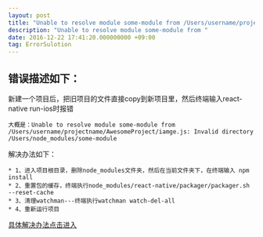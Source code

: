 ```yaml
---
layout: post
title: "Unable to resolve module some-module from /Users/username/projectname/AwesomeProject/index.js: Invalid directory /Users/node_modules/some-module"
description: "Unable to resolve module some-module from "
date: 2016-12-22 17:41:20.000000000 +09:00
tag: ErrorSulotion
---
```


## 错误描述如下： 

新建一个项目后，把旧项目的文件直接copy到新项目里，然后终端输入react-native run-ios时报错 

```
大概是：Unable to resolve module some-module from /Users/username/projectname/AwesomeProject/iamge.js: Invalid directory /Users/node_modules/some-module
```

解决办法如下： 

```Text
* 1、进入项目根目录，删除node_modules文件夹，然后在当前文件夹下，在终端输入 npm install
* 2、重置包的缓存，终端执行node_modules/react-native/packager/packager.sh --reset-cache
* 3、清理watchman---终端执行watchman watch-del-all
* 4、重新运行项目
```
[具体解决办法点击进入](https://github.com/facebook/react-native/issues/4968) 